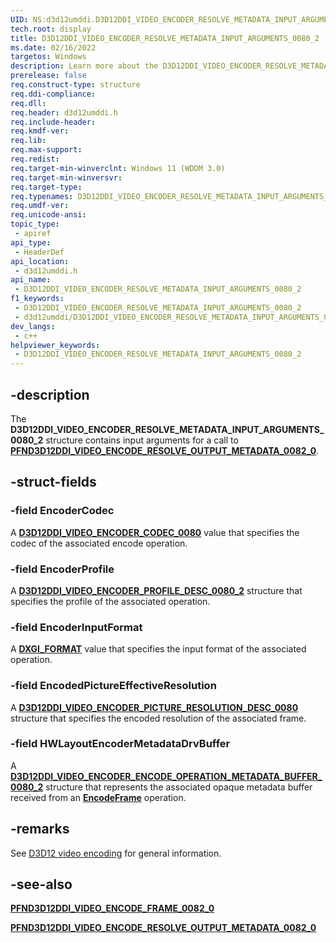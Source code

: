 ```yaml
---
UID: NS:d3d12umddi.D3D12DDI_VIDEO_ENCODER_RESOLVE_METADATA_INPUT_ARGUMENTS_0080_2
tech.root: display
title: D3D12DDI_VIDEO_ENCODER_RESOLVE_METADATA_INPUT_ARGUMENTS_0080_2
ms.date: 02/16/2022
targetos: Windows
description: Learn more about the D3D12DDI_VIDEO_ENCODER_RESOLVE_METADATA_INPUT_ARGUMENTS_0080_2 structure.
prerelease: false
req.construct-type: structure
req.ddi-compliance: 
req.dll: 
req.header: d3d12umddi.h
req.include-header: 
req.kmdf-ver: 
req.lib: 
req.max-support: 
req.redist: 
req.target-min-winverclnt: Windows 11 (WDDM 3.0)
req.target-min-winversvr: 
req.target-type: 
req.typenames: D3D12DDI_VIDEO_ENCODER_RESOLVE_METADATA_INPUT_ARGUMENTS_0080_2
req.umdf-ver: 
req.unicode-ansi: 
topic_type:
 - apiref
api_type:
 - HeaderDef
api_location:
 - d3d12umddi.h
api_name:
 - D3D12DDI_VIDEO_ENCODER_RESOLVE_METADATA_INPUT_ARGUMENTS_0080_2
f1_keywords:
 - D3D12DDI_VIDEO_ENCODER_RESOLVE_METADATA_INPUT_ARGUMENTS_0080_2
 - d3d12umddi/D3D12DDI_VIDEO_ENCODER_RESOLVE_METADATA_INPUT_ARGUMENTS_0080_2
dev_langs:
 - c++
helpviewer_keywords:
 - D3D12DDI_VIDEO_ENCODER_RESOLVE_METADATA_INPUT_ARGUMENTS_0080_2
---
```


## -description

The **D3D12DDI_VIDEO_ENCODER_RESOLVE_METADATA_INPUT_ARGUMENTS_0080_2** structure contains input arguments for a call to [**PFND3D12DDI_VIDEO_ENCODE_RESOLVE_OUTPUT_METADATA_0082_0**](nc-d3d12umddi-pfnd3d12ddi_video_encode_resolve_output_metadata_0082_0.md).

## -struct-fields

### -field EncoderCodec

A [**D3D12DDI_VIDEO_ENCODER_CODEC_0080**](ne-d3d12umddi-d3d12ddi_video_encoder_codec_0080.md) value that specifies the codec of the associated encode operation.

### -field EncoderProfile

A [**D3D12DDI_VIDEO_ENCODER_PROFILE_DESC_0080_2**](ns-d3d12umddi-d3d12ddi_video_encoder_profile_desc_0080_2.md) structure that specifies the profile of the associated operation.

### -field EncoderInputFormat

A [**DXGI_FORMAT**](/windows/win32/api/dxgiformat/ne-dxgiformat-dxgi_format) value that specifies the input format of the associated operation.

### -field EncodedPictureEffectiveResolution

A [**D3D12DDI_VIDEO_ENCODER_PICTURE_RESOLUTION_DESC_0080**](ns-d3d12umddi-d3d12ddi_video_encoder_picture_resolution_desc_0080.md) structure that specifies the encoded resolution of the associated frame.

### -field HWLayoutEncoderMetadataDrvBuffer

A [**D3D12DDI_VIDEO_ENCODER_ENCODE_OPERATION_METADATA_BUFFER_0080_2**](ns-d3d12umddi-d3d12ddi_video_encoder_encode_operation_metadata_buffer_0080_2.md) structure that represents the associated opaque metadata buffer received from an [**EncodeFrame**](nc-d3d12umddi-pfnd3d12ddi_video_encode_frame_0082_0.md) operation.

## -remarks

See [D3D12 video encoding](/windows-hardware/drivers/display/video-encoding-d3d12) for general information.

## -see-also

[**PFND3D12DDI_VIDEO_ENCODE_FRAME_0082_0**](nc-d3d12umddi-pfnd3d12ddi_video_encode_frame_0082_0.md)

[**PFND3D12DDI_VIDEO_ENCODE_RESOLVE_OUTPUT_METADATA_0082_0**](nc-d3d12umddi-pfnd3d12ddi_video_encode_resolve_output_metadata_0082_0.md)
